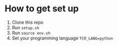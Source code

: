 # How to get set up

1. Clone this repo
1. Run `setup.sh`
1. Run `source env.sh`
1. Set your programming language `TCR_LANG=python`